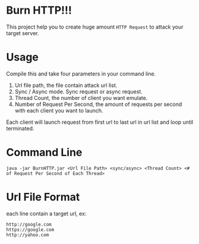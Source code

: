 # Burn HTTP!!!
This project help you to create huge amount `HTTP Request` to attack your target server.

# Usage
Compile this and take four parameters in your command line.

1. Url file path, the file contain attack url list.
2. Sync / Async mode. Sync request or async request.
3. Thread Count, the number of client you want emulate.
4. Number of Request Per Second, the amount of requests per second with each client you want to launch.

Each client will launch request from first url to last url in url list and loop until terminated.

# Command Line
    java -jar BurnHTTP.jar <Url File Path> <sync/async> <Thread Count> <# of Request Per Second of Each Thread>

# Url File Format
each line contain a target url, ex:

    http://google.com
    https://google.com
    http://yahoo.com

